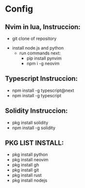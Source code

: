 # Config

## Nvim in lua, Instruccion:
- git clone of repository
* install node.js and python
  * run commands next:
    - pip install pynvim
    - npm i -g neovim

## Typescript Instruccion:
- npm install -g typescript@next
- npm install -g typescript

## Solidity Instruccion:
- pkg install solidity
- npm install -g solidity

## PKG LIST INSTALL:
- pkg install python
- pkg install neovim
- pkg install gh
- pkg install git
- pkg install rust
- pkg install nodejs
